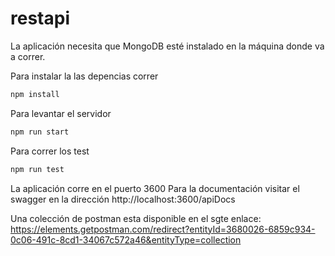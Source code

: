# restapi
La aplicación necesita que MongoDB esté instalado en la máquina donde va a correr.

Para instalar la las depencias correr 
 ```sh
npm install
 ```
Para levantar el servidor 
 ```sh
npm run start
 ```
Para correr los test
 ``` sh
npm run test
 ```
La aplicación corre en el puerto 3600
Para la documentación visitar el swagger en la dirección http://localhost:3600/apiDocs

Una colección de postman esta disponible en el sgte enlace:
https://elements.getpostman.com/redirect?entityId=3680026-6859c934-0c06-491c-8cd1-34067c572a46&entityType=collection
